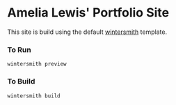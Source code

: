 # Amelia Lewis' Portfolio Site

This site is build using the default [wintersmith](https://github.com/jnordberg/wintersmith) template.

### To Run
```
wintersmith preview
```

### To Build
```
wintersmith build
```
